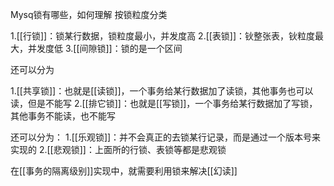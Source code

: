 Mysq锁有哪些，如何理解 按锁粒度分类

1.[[行锁]]：锁某行数据，锁粒度最小，并发度高 
2.[[表锁]]：钬整张表，钬粒度最大，并发度低 
3.[[间隙锁]]：锁的是一个区间

还可以分为

1.[[共享锁]]：也就是[[读锁]]，一个事务给某行数据加了读锁，其他事务也可以读，但是不能写 
2.[[排它锁]]：也就是[[写锁]]，一个事务给某行数据加了写锁，其他事务不能读，也不能写

还可以分为： 
1.[[乐观锁]]：并不会真正的去锁某行记录，而是通过一个版本号来实现的 
2.[[悲观锁]]：上面所的行锁、表锁等都是悲观锁

在[[事务的隔离级别]]实现中，就需要利用锁来解决[[幻读]]